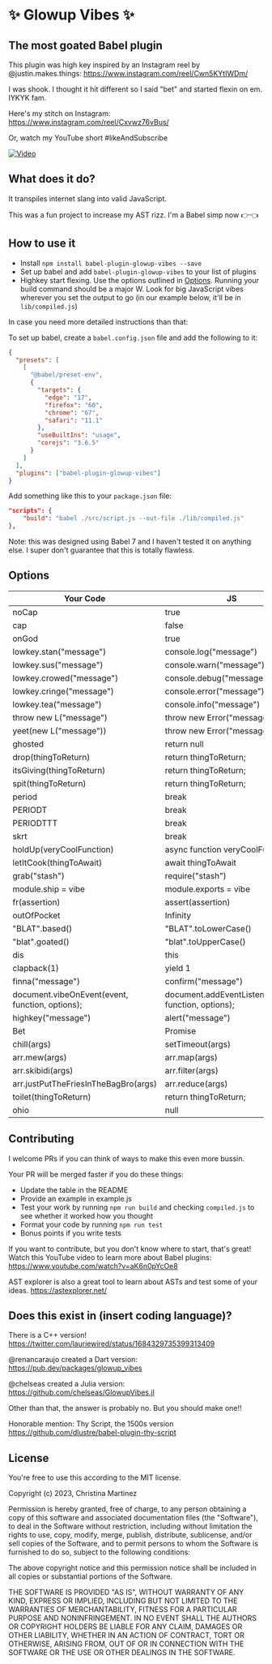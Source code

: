 # ✨ Glowup Vibes ✨

## The most goated Babel plugin

This plugin was high key inspired by an Instagram reel by @justin.makes.things: <https://www.instagram.com/reel/Cwn5KYtIWDm/>

I was shook. I thought it hit different so I said "bet" and started flexin on em. IYKYK fam.

Here's my stitch on Instagram: <https://www.instagram.com/reel/Cxvwz76vBus/>

Or, watch my YouTube short #likeAndSubscribe

[![Video](https://img.youtube.com/vi/vgcbwv_3WDU/hqdefault.jpg)](https://www.youtube.com/watch?v=vgcbwv_3WDU)

## What does it do?

It transpiles internet slang into valid JavaScript.

This was a fun project to increase my AST rizz. I'm a Babel simp now 👉👈

## How to use it

- Install `npm install babel-plugin-glowup-vibes --save`
- Set up babel and add `babel-plugin-glowup-vibes` to your list of plugins
- Highkey start flexing. Use the options outlined in [Options](#options). Running your build command should be a major W. Look for big JavaScript vibes wherever you set the output to go (in our example below, it'll be in `lib/compiled.js`)

In case you need more detailed instructions than that:

To set up babel, create a `babel.config.json` file and add the following to it:

```json
{
  "presets": [
    [
      "@babel/preset-env",
      {
        "targets": {
          "edge": "17",
          "firefox": "60",
          "chrome": "67",
          "safari": "11.1"
        },
        "useBuiltIns": "usage",
        "corejs": "3.6.5"
      }
    ]
  ],
  "plugins": ["babel-plugin-glowup-vibes"]
}
```

Add something like this to your `package.json` file:

```json
"scripts": {
    "build": "babel ./src/script.js --out-file ./lib/compiled.js"
},
```

Note: this was designed using Babel 7 and I haven't tested it on anything else. I super don't guarantee that this is totally flawless.

## Options

| Your Code                                       | JS                                                   |
|-------------------------------------------------|------------------------------------------------------|
| noCap                                           | true                                                 |
| cap                                             | false                                                |
| onGod                                           | true                                                 |
| lowkey.stan("message")                          | console.log("message")                               |
| lowkey.sus("message")                           | console.warn("message")                              |
| lowkey.crowed("message")                        | console.debug("message")                             |
| lowkey.cringe("message")                        | console.error("message")                             |
| lowkey.tea("message")                           | console.info("message")                              |
| throw new L("message")                          | throw new Error("message")                           |
| yeet(new L("message"))                          | throw new Error("message")                           |
| ghosted                                         | return null                                          |
| drop(thingToReturn)                             | return thingToReturn;                                |
| itsGiving(thingToReturn)                        | return thingToReturn;                                |
| spit(thingToReturn)                             | return thingToReturn;                                |
| period                                          | break                                                |
| PERIODT                                         | break                                                |
| PERIODTTT                                       | break                                                |
| skrt                                            | break                                                |
| holdUp(veryCoolFunction)                        | async function veryCoolFunction()                    |
| letItCook(thingToAwait)                         | await thingToAwait                                   |
| grab("stash")                                   | require("stash")                                     |
| module.ship = vibe                              | module.exports = vibe                                |
| fr(assertion)                                   | assert(assertion)                                    |
| outOfPocket                                     | Infinity                                             |
| "BLAT".based()                                  | "BLAT".toLowerCase()                                 |
| "blat".goated()                                 | "blat".toUpperCase()                                 |
| dis                                             | this                                                 |
| clapback(1)                                     | yield 1                                              |
| finna("message")                                | confirm("message")                                   |
| document.vibeOnEvent(event, function, options); | document.addEventListener(event, function, options); |
| highkey("message")                              | alert("message")                                                    |
| Bet                                             | Promise                                              |
| chill(args)                                     | setTimeout(args)                                     |
| arr.mew(args)                                   | arr.map(args)                                        |
| arr.skibidi(args)                               | arr.filter(args)                                     |
| arr.justPutTheFriesInTheBagBro(args)            | arr.reduce(args)                                     |
| toilet(thingToReturn)                           | return thingToReturn;                                |
| ohio                                            | null                                                 |

## Contributing

I welcome PRs if you can think of ways to make this even more bussin.

Your PR will be merged faster if you do these things:

- Update the table in the README
- Provide an example in example.js
- Test your work by running `npm run build` and checking `compiled.js` to see whether it worked how you thought
- Format your code by running `npm run test`
- Bonus points if you write tests

If you want to contribute, but you don't know where to start, that's great! Watch this YouTube video to learn more about Babel plugins: <https://www.youtube.com/watch?v=aK6n0pYcOe8>

AST explorer is also a great tool to learn about ASTs and test some of your ideas. <https://astexplorer.net/>

## Does this exist in (insert coding language)?

There is a C++ version! <https://twitter.com/lauriewired/status/1684329735399313409>

@renancaraujo created a Dart version: <https://pub.dev/packages/glowup_vibes>

@chelseas created a Julia version: <https://github.com/chelseas/GlowupVibes.jl>

Other than that, the answer is probably no. But you should make one!!

Honorable mention: Thy Script, the 1500s version <https://github.com/dlustre/babel-plugin-thy-script>

## License

You're free to use this according to the MIT license.

Copyright (c) 2023, Christina Martinez

Permission is hereby granted, free of charge, to any person obtaining a copy
of this software and associated documentation files (the "Software"), to deal
in the Software without restriction, including without limitation the rights
to use, copy, modify, merge, publish, distribute, sublicense, and/or sell
copies of the Software, and to permit persons to whom the Software is
furnished to do so, subject to the following conditions:

The above copyright notice and this permission notice shall be included in all
copies or substantial portions of the Software.

THE SOFTWARE IS PROVIDED "AS IS", WITHOUT WARRANTY OF ANY KIND, EXPRESS OR
IMPLIED, INCLUDING BUT NOT LIMITED TO THE WARRANTIES OF MERCHANTABILITY,
FITNESS FOR A PARTICULAR PURPOSE AND NONINFRINGEMENT. IN NO EVENT SHALL THE
AUTHORS OR COPYRIGHT HOLDERS BE LIABLE FOR ANY CLAIM, DAMAGES OR OTHER
LIABILITY, WHETHER IN AN ACTION OF CONTRACT, TORT OR OTHERWISE, ARISING FROM,
OUT OF OR IN CONNECTION WITH THE SOFTWARE OR THE USE OR OTHER DEALINGS IN THE
SOFTWARE.
